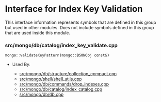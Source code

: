 
# Interface for Index Key Validation
This interface information represents symbols that are defined in this group but used in other modules.  Does not include symbols defined in this group that are used inside this module.

### src/mongo/db/catalog/index\_key\_validate.cpp

<div></div>

    mongo::validateKeyPattern(mongo::BSONObj const&)

- Used By:

    - [src/mongo/db/structure/collection\_compact.cpp](../../../../storage/storage\_layer\_structure)
    - [src/mongo/shell/shell\_utils.cpp](../../../../mongo\_shell/mongo\_shell)
    - [src/mongo/db/commands/drop\_indexes.cpp](../../../../query\_and\_operation\_handling/database\_commands)
    - [src/mongo/db/catalog/index\_catalog.cpp](../../../../storage/storage\_layer\_structure)
    - [src/mongo/db/db.cpp](../../../../process\_management/mongos\_and\_mongod\_mains)
